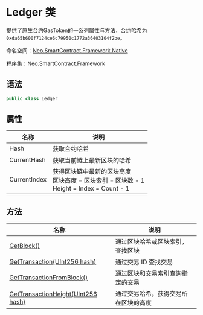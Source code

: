 # Ledger 类

提供了原生合约GasToken的一系列属性与方法，合约哈希为`0xda65b600f7124ce6c79950c1772a36403104f2be`。

命名空间：[Neo.SmartContract.Framework.Native](../native.md)

程序集：Neo.SmartContract.Framework

## 语法

```c#
public class Ledger
```

## 属性

| 名称         | 说明                                                         |
| ------------ | ------------------------------------------------------------ |
| Hash         | 获取合约哈希                                                 |
| CurrentHash  | 获取当前链上最新区块的哈希                                   |
| CurrentIndex | 获得区块链中最新的区块高度<br/>区块高度 = 区块索引 = 区块数 - 1<br/>Height = Index = Count - 1 |

## 方法

| 名称                                                         | 说明                                                         |
| ------------------------------------------------------------ | ------------------------------------------------------------ |
| [GetBlock()](Blockchain/GetBlock.md)             | 通过区块哈希或区块索引，查找区块                                       |
| [GetTransaction(UInt256 hash)](Blockchain/GetTransaction.md) | 通过交易 ID 查找交易                                         |
| [GetTransactionFromBlock()](Blockchain/GetTransactionFromBlock.md) | 通过区块和交易索引查询指定的交易                             |
| [GetTransactionHeight(UInt256 hash)](Blockchain/GetTransactionHeight.md) | 通过交易哈希，获得交易所在区块的高度 |

